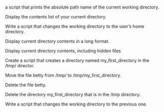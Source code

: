 a script that prints the absolute path name of the current working directory.

Display the contents list of your current directory.

Write a script that changes the working directory to the user’s home directory.

Display current directory contents in a long format.

Display current directory contents, including hidden files

Create a script that creates a directory named my_first_directory in the /tmp/ director.

Move the file betty from /tmp/ to /tmp/my_first_directory.

Delete the file betty.

Delete the directory my_first_directory that is in the /tmp directory.

Write a script that changes the working directory to the previous one.

